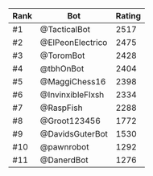 Rank|Bot|Rating
---|---|---
#1|@TacticalBot|2517
#2|@ElPeonElectrico|2475
#3|@ToromBot|2428
#4|@tbhOnBot|2404
#5|@MaggiChess16|2398
#6|@InvinxibleFlxsh|2334
#7|@RaspFish|2288
#8|@Groot123456|1772
#9|@DavidsGuterBot|1530
#10|@pawnrobot|1292
#11|@DanerdBot|1276
